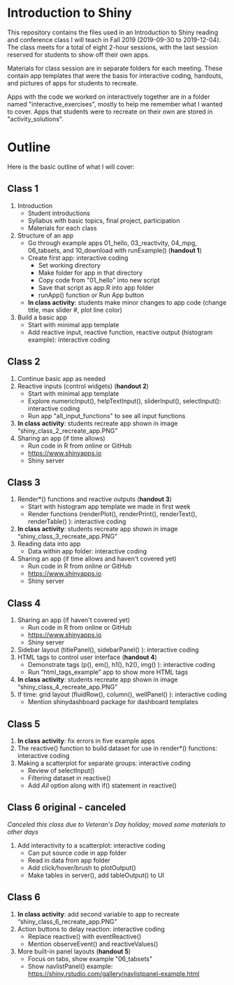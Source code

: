 # Introduction to Shiny

This repository contains the files used in an Introduction to Shiny reading and conference class I will teach in Fall 2019 (2019-09-30 to 2019-12-04).  The class meets for a total of eight 2-hour sessions, with the last session reserved for students to show off their own apps.

Materials for class session are in separate folders for each meeting.  These contain app templates that were the basis for interactive coding, handouts, and pictures of apps for students to recreate.

Apps with the code we worked on interactively together are in a folder named "interactive_exercises", mostly to help me remember what I wanted to cover.  Apps that students were to recreate on their own are stored in "activity_solutions".

# Outline

Here is the basic outline of what I will cover:

## Class 1

1. Introduction  
     * Student introductions  
     * Syllabus with basic topics, final project, participation  
     * Materials for each class  
2. Structure of an app  
     * Go through example apps 01_hello, 03_reactivity, 04_mpg, 06_tabsets, and 10_download with runExample() (**handout 1**)  
     * Create first app: interactive coding 
          * Set working directory  
          * Make folder for app in that directory  
          * Copy code from "01_hello" into new script  
          * Save that script as app.R into app folder  
          * runApp() function or Run App button  
     * **In class activity**: students make minor changes to app code (change title, max slider #, plot line color)  
3. Build a basic app  
     * Start with minimal app template  
     * Add reactive input, reactive function, reactive output (histogram example): interactive coding  
     
## Class 2

1. Continue basic app as needed
2. Reactive inputs (control widgets) (**handout 2**)
     * Start with minimal app template  
     * Explore numericInput(), helpTextInput(), sliderInput(), selectInput(): interactive coding  
     * Run app "all_input_functions" to see all input functions  
3. **In class activity**: students recreate app shown in image “shiny_class_2_recreate_app.PNG”
4. Sharing an app (if time allows)
     * Run code in R from online or GitHub  
     * https://www.shinyapps.io  
     * Shiny server

## Class 3

1. Render\*() functions and reactive outputs (**handout 3**)
     * Start with histogram app template we made in first week  
     * Render functions (renderPlot(), renderPrint(), renderText(), renderTable() ): interactive coding  
2. **In class activity**: students recreate app shown in image “shiny_class_3_recreate_app.PNG”
3. Reading data into app  
     * Data within app folder: interactive coding  
4. Sharing an app (if time allows and haven't covered yet)  
     * Run code in R from online or GitHub  
     * https://www.shinyapps.io  
     * Shiny server

## Class 4

1. Sharing an app (if haven't covered yet)
     * Run code in R from online or GitHub  
     * https://www.shinyapps.io  
     * Shiny server  
2. Sidebar layout (titlePanel(), sidebarPanel() ): interactive coding   
3. HTML tags to control user interface (**handout 4**)  
     * Demonstrate tags (p(), em(), h1(), h2(), img() ): interactive coding  
     * Run “html_tags_example” app to show more HTML tags  
4. **In class activity**: students recreate app shown in image “shiny_class_4_recreate_app.PNG”  
5. If time: grid layout (fluidRow(), column(), wellPanel() ): interactive coding   
     * Mention shinydashboard package for dashboard templates

## Class 5

1. **In class activity**: fix errors in five example apps  
2. The reactive() function to build dataset for use in render*() functions: interactive coding  
3. Making a scatterplot for separate groups: interactive coding
     * Review of selectInput()
     * Filtering dataset in reactive()
     * Add *All* option along with if() statement in reactive()

## Class 6 original - canceled

*Canceled this class due to Veteran's Day holiday; moved some materials to other days*
1. Add interactivity to a scatterplot: interactive coding
     * Can put source code in app folder
     * Read in data from app folder
     * Add click/hover/brush to plotOutput()
     * Make tables in server(), add tableOutput() to UI

## Class 6

1. **In class activity**: add second variable to app to recreate “shiny_class_6_recreate_app.PNG”
2. Action buttons to delay reaction: interactive coding
     * Replace reactive() with eventReactive()
     * Mention observeEvent() and reactiveValues()
4. More built-in panel layouts (**handout 5**)
     * Focus on tabs, show example "06_tabsets"
     * Show navlistPanel() example: https://shiny.rstudio.com/gallery/navlistpanel-example.html
